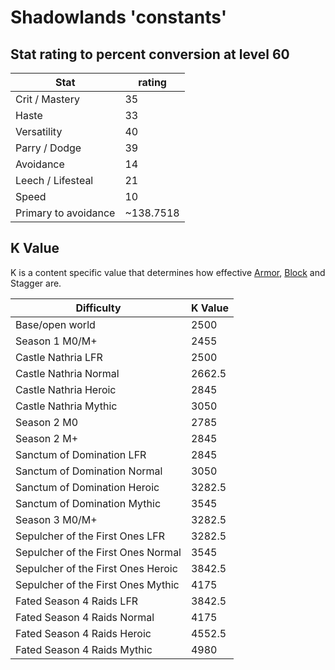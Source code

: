 # Shadowlands 'constants'

## Stat rating to percent conversion at level 60

| Stat | rating |
| --- | --- |
| Crit / Mastery | 35 |
| Haste |  33 |
| Versatility | 40 |
| Parry / Dodge | 39 |
| Avoidance | 14 |
| Leech / Lifesteal | 21 |
| Speed | 10 |
| Primary to avoidance | ~138.7518 |

## K Value

K is a content specific value that determines how effective [Armor](../armor.md), [Block](../block.md) and Stagger are.

| Difficulty | K Value|
| --- | --- |
| Base/open world |  2500 |
| Season 1 M0/M+ |  2455 |
| Castle Nathria LFR | 2500 |
| Castle Nathria Normal | 2662.5 |
| Castle Nathria Heroic | 2845 |
| Castle Nathria Mythic | 3050 |
| Season 2 M0 | 2785 |
| Season 2 M+ | 2845 |
| Sanctum of Domination LFR | 2845 |
| Sanctum of Domination Normal | 3050 |
| Sanctum of Domination Heroic | 3282.5 |
| Sanctum of Domination Mythic | 3545 |
| Season 3 M0/M+ | 3282.5 |
| Sepulcher of the First Ones LFR | 3282.5 |
| Sepulcher of the First Ones Normal | 3545 |
| Sepulcher of the First Ones Heroic | 3842.5 |
| Sepulcher of the First Ones Mythic | 4175 |
| Fated Season 4 Raids LFR | 3842.5 |
| Fated Season 4 Raids Normal | 4175 |
| Fated Season 4 Raids Heroic | 4552.5 |
| Fated Season 4 Raids Mythic | 4980 |